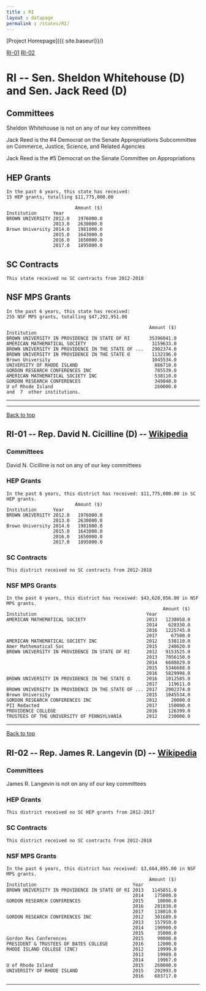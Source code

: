 ```yaml
---
title : RI
layout : datapage
permalink : /states/RI/
---
```

<a name="top"></a>
[Project Homepage]({{ site.baseurl}}/)


[RI-01](#RI-01)  [RI-02](#RI-02)  

# RI -- Sen. Sheldon Whitehouse (D) and  Sen. Jack Reed (D)
## Committees
Sheldon Whitehouse is not on any of our key committees 

Jack Reed is the #4 Democrat on the Senate Appropriations Subcommittee on Commerce, Justice, Science, and Related Agencies 

Jack Reed is the #5 Democrat on the Senate Committee on Appropriations 

## HEP Grants
```
In the past 6 years, this state has received:
15 HEP grants, totalling $11,775,000.00
 
                         Amount ($)
Institution      Year              
BROWN UNIVERSITY 2012.0   1976000.0
                 2013.0   2630000.0
Brown University 2014.0   1981000.0
                 2015.0   1643000.0
                 2016.0   1650000.0
                 2017.0   1895000.0
```
## SC Contracts
```
This state received no SC contracts from 2012-2018
```
## NSF MPS Grants
```
In the past 6 years, this state has received:
255 NSF MPS grants, totalling $47,292,951.00
 
                                                    Amount ($)
Institution                                                   
BROWN UNIVERSITY IN PROVIDENCE IN STATE OF RI       35396041.0
AMERICAN MATHEMATICAL SOCIETY                        3159633.0
BROWN UNIVERSITY IN PROVIDENCE IN THE STATE OF ...   2902374.0
BROWN UNIVERSITY IN PROVIDENCE IN THE STATE O        1132196.0
Brown University                                     1045534.0
UNIVERSITY OF RHODE ISLAND                            886710.0
GORDON RESEARCH CONFERENCES INC                       705539.0
AMERICAN MATHEMATICAL SOCIETY INC                     538110.0
GORDON RESEARCH CONFERENCES                           349840.0
U of Rhode Island                                     260000.0
and  7  other institutions.
```
---
---
<a name="RI-01"></a>
[Back to top](#top)
## RI-01 -- Rep. David N. Cicilline (D) -- [Wikipedia](https://en.wikipedia.org/wiki/RI-01)
### Committees
David N. Cicilline is not on any of our key committees 

### HEP Grants
```
In the past 6 years, this district has received: $11,775,000.00 in SC HEP grants.
                         Amount ($)
Institution      Year              
BROWN UNIVERSITY 2012.0   1976000.0
                 2013.0   2630000.0
Brown University 2014.0   1981000.0
                 2015.0   1643000.0
                 2016.0   1650000.0
                 2017.0   1895000.0
```
### SC Contracts
```
This district received no SC contracts from 2012-2018
```
### NSF MPS Grants
```
In the past 6 years, this district has received: $43,628,056.00 in NSF MPS grants.
                                                         Amount ($)
Institution                                        Year            
AMERICAN MATHEMATICAL SOCIETY                      2013   1238058.0
                                                   2014    628330.0
                                                   2016   1225745.0
                                                   2017     67500.0
AMERICAN MATHEMATICAL SOCIETY INC                  2012    538110.0
Amer Mathematical Soc                              2015    248620.0
BROWN UNIVERSITY IN PROVIDENCE IN STATE OF RI      2012   9153525.0
                                                   2013   7056150.0
                                                   2014   6688829.0
                                                   2015   5346688.0
                                                   2016   5829998.0
BROWN UNIVERSITY IN PROVIDENCE IN THE STATE O      2016   1012585.0
                                                   2017    119611.0
BROWN UNIVERSITY IN PROVIDENCE IN THE STATE OF ... 2017   2902374.0
Brown University                                   2015   1045534.0
GORDON RESEARCH CONFERENCES INC                    2012     20000.0
PII Redacted                                       2017    150000.0
PROVIDENCE COLLEGE                                 2016    126399.0
TRUSTEES OF THE UNIVERSITY OF PENNSYLVANIA         2012    230000.0
```
---
<a name="RI-02"></a>
[Back to top](#top)
## RI-02 -- Rep. James R. Langevin (D) -- [Wikipedia](https://en.wikipedia.org/wiki/RI-02)
### Committees
James R. Langevin is not on any of our key committees 

### HEP Grants
```
This district received no SC HEP grants from 2012-2017
```
### SC Contracts
```
This district received no SC contracts from 2012-2018
```
### NSF MPS Grants
```
In the past 6 years, this district has received: $3,664,895.00 in NSF MPS grants.
                                                    Amount ($)
Institution                                   Year            
BROWN UNIVERSITY IN PROVIDENCE IN STATE OF RI 2013   1145851.0
                                              2014    175000.0
GORDON RESEARCH CONFERENCES                   2015     10000.0
                                              2016    201830.0
                                              2017    138010.0
GORDON RESEARCH CONFERENCES INC               2012    301689.0
                                              2013    157950.0
                                              2014    190900.0
                                              2015     35000.0
Gordon Res Conferences                        2015     90000.0
PRESIDENT & TRUSTEES OF BATES COLLEGE         2016     12000.0
RHODE ISLAND COLLEGE (INC)                    2012     19999.0
                                              2013     19989.0
                                              2014     19967.0
U of Rhode Island                             2015    260000.0
UNIVERSITY OF RHODE ISLAND                    2015    202993.0
                                              2016    683717.0
```
---
